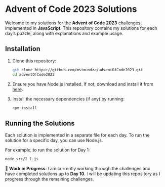 # Advent of Code 2023 Solutions

Welcome to my solutions for the **Advent of Code 2023** challenges, implemented in **JavaScript**. This repository contains my solutions for each day’s puzzle, along with explanations and example usage.

## Installation

1. Clone this repository:

    ```bash
    git clone https://github.com/msimundza/adventOfCode2023.git
    cd adventOfCode2023
    ```

2. Ensure you have Node.js installed. If not, download and install it from [here](https://nodejs.org/).

3. Install the necessary dependencies (if any) by running:

    ```bash
    npm install
    ```

## Running the Solutions

Each solution is implemented in a separate file for each day. To run the solution for a specific day, you can use Node.js.

For example, to run the solution for Day 1:

```bash
node src/2_1.js
```

🚧 **Work in Progress**: I am currently working through the challenges and have completed solutions up to **Day 10**. I will be updating this repository as I progress through the remaining challenges.
